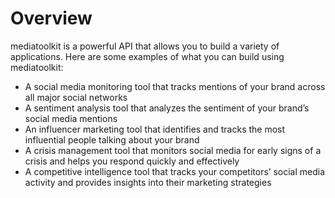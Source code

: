 # Overview

mediatoolkit is a powerful API that allows you to build a variety of
applications. Here are some examples of what you can build using mediatoolkit:

- A social media monitoring tool that tracks mentions of your brand across all
  major social networks
- A sentiment analysis tool that analyzes the sentiment of your brand’s social
  media mentions
- An influencer marketing tool that identifies and tracks the most influential
  people talking about your brand
- A crisis management tool that monitors social media for early signs of a
  crisis and helps you respond quickly and effectively
- A competitive intelligence tool that tracks your competitors’ social media
  activity and provides insights into their marketing strategies
